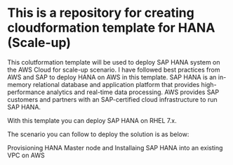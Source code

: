 # This is a repository for creating cloudformation template for HANA (Scale-up)
This colutformation template will be used to deploy SAP HANA system on the AWS Cloud for scale-up scenario. I have followed best practices from AWS and SAP to deploy HANA on AWS in this template. 
SAP HANA is an in-memory relational database and application platform that provides high-performance analytics and real-time data processing.
AWS provides SAP customers and partners with an SAP-certified cloud infrastructure to run SAP HANA. 

With this template you can deploy SAP HANA on RHEL 7.x. 

The scenario you can follow to deploy the solution is as below:

Provisioning HANA Master node and Installaing SAP HANA into an existing VPC on AWS